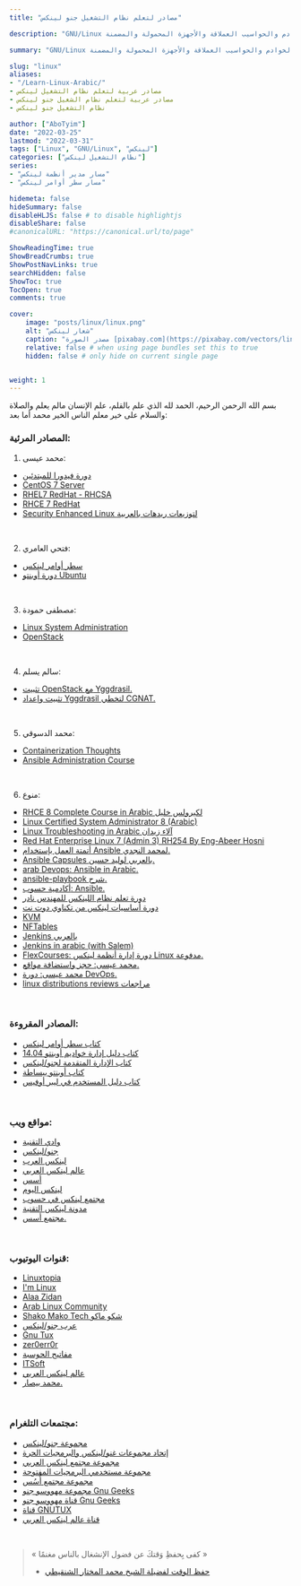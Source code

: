 ```yaml
---
title: "مصادر لتعلم نظام التشغيل جنو لينكس"

description: "GNU/Linux هو نظام تشغيل حر ومفتوح المصدر، منتشر بشكل واسع، يستخدم في الحواسيب الشخصية والخوادم والحواسيب العملاقة والأجهزة المحمولة والمضمنة."

summary: "GNU/Linux هو نظام تشغيل حر ومفتوح المصدر، منتشر بشكل واسع، يستخدم في الحواسيب الشخصية والخوادم والحواسيب العملاقة والأجهزة المحمولة والمضمنة."

slug: "linux"
aliases: 
- "/Learn-Linux-Arabic/"
- مصادر عربية لتعلم نظام التشغيل لينكس
- مصادر عربية لتعلم نظام الشغيل جنو لينكس
- نظام التشغيل جنو لينكس

author: ["AboTyim"]
date: "2022-03-25"
lastmod: "2022-03-31"
tags: ["Linux", "GNU/Linux", "لينكس"]
categories: ["نظام التشغيل لينكس"]
series: 
- "مسار مدير أنظمة لينكس"
- "مسار سطر أوامر لينكس"

hidemeta: false
hideSummary: false
disableHLJS: false # to disable highlightjs
disableShare: false
#canonicalURL: "https://canonical.url/to/page"

ShowReadingTime: true
ShowBreadCrumbs: true
ShowPostNavLinks: true
searchHidden: false
ShowToc: true
TocOpen: true
comments: true

cover:
    image: "posts/linux/linux.png"
    alt: "شعار لينكس"
    caption: "مصدر الصورة [pixabay.com](https://pixabay.com/vectors/linux-logo-penguin-tux-text-151619/)"
    relative: false # when using page bundles set this to true
    hidden: false # only hide on current single page


weight: 1
---
```




بسم الله الرحمن الرحيم، الحمد لله الذي علم بالقلم، علم الإنسان مالم يعلم والصلاة والسلام على خير معلم الناس الخير محمد أما بعد:



### المصادر المرئية:

1. محمد عيسى:

- [دورة فيدورا للمبتدئين](https://www.youtube.com/playlist?list=PLMYF6NkLrdN88blfl7hvm-wZ-sWtMeTQk)
- [CentOS 7 Server](https://www.youtube.com/playlist?list=PLMYF6NkLrdN8d2mjL1Nrgj7UPG9nFKIzP)
- [RHEL7 RedHat - RHCSA](https://www.youtube.com/playlist?list=PLMYF6NkLrdN-LCv0FUOEol9rkpCu9SdAV)
- [RHCE 7 RedHat](https://www.youtube.com/playlist?list=PLMYF6NkLrdN_HT_N4ZutZMmN98C1-7qUP)
- [Security Enhanced Linux لتوزيعات ريدهات بالعربية](https://www.youtube.com/playlist?list=PLMYF6NkLrdN9jgJCc3-saDdZRO7Bo29MV)

<br>

2. فتحي العامري:

- [سطر أوامر لينكس](https://www.youtube.com/playlist?list=PLs97GbUOC82mPezSNRYO-7zzk66_sAZHU)
- [دورة أوبنتو Ubuntu](https://www.youtube.com/playlist?list=PLs97GbUOC82lIo7sn2JyxWtq8jmHte5Aq)

<br>

3. مصطفى حمودة:

- [Linux System Administration](https://www.youtube.com/playlist?list=PLy1Fx2HfcmWBpD_PI4AQpjeDK5-5q6TG7)
- [OpenStack](https://www.youtube.com/playlist?list=PLy1Fx2HfcmWCqqK9nmfsbNVnLMifsgWL5)

<br>

4. سالم يسلم:

- [تثبيت OpenStack مع Yggdrasil.](https://www.youtube.com/watch?v=YreoSmDv4Kk)
- [تثبيت وإعداد Yggdrasil لتخطي CGNAT.](https://www.youtube.com/watch?v=6eUMIVmpjDs)

<br>

5. محمد الدسوقي:

- [Containerization Thoughts](https://www.youtube.com/watch?v=x0ogzuMFyoI&list=PLOeEp3fYj7rrfSQVPVrZI8TJLnBW9pLvp)
- [Ansible Administration Course](https://www.youtube.com/playlist?list=PLOeEp3fYj7rojjhsYYgtM_iOOaPnigrmT)

<br>

6. منوع:

- [RHCE 8 Complete Course in Arabic لكيرولس خليل](https://www.youtube.com/watch?v=EY7KO6xlKBY&list=PLdTZTP1X_y5o3p7mpMy4T-3X8ukgFg9kJ)
- [Linux Certified System Administrator 8 (Arabic)](https://www.youtube.com/playlist?list=PLm7oacl7P6nsVdEhZ8wiB9RWabTUmPjha)
- [Linux Troubleshooting in Arabic آلاء زيدان](https://www.youtube.com/playlist?list=PLvMWV2u1t1TSMVvP8Vba55sEXYh9W6HXu)
- [Red Hat Enterprise Linux 7 (Admin 3) RH254 By Eng-Abeer Hosni](https://www.youtube.com/playlist?list=PLCIJjtzQPZJ-_imc-4LszS9u5zzSsjQ1_)
- [أتمتة العمل بإستخدام Ansible لمحمد النجدي.](https://www.youtube.com/playlist?list=PLnznAJG6RAI9RguTMpwJOEmltF689hDL6)
- [Ansible Capsules بالعربي لوليد حسين.](https://www.youtube.com/playlist?list=PLu5l21g10I5UENlfO2KSPh7nXhQbbRgEg)
- [arab Devops: Ansible in Arabic.](https://www.youtube.com/playlist?list=PLRUBR7bRwCwHNx2LFVH7uVXuqIWjeqFSE)
- [ansible-playbook شرح.](https://www.youtube.com/watch?v=-86oMSw6pSc)
- [أكادمية حسوب: Ansible.](https://academy.hsoub.com/devops/deployment/ansible/)
- [دورة تعلم نظام اللينكس للمهندس نادر](https://www.youtube.com/playlist?list=PLAZ__zcDB1IaNaVNOckNpgEpjghSHr8Gg)
- [دورة أساسيات لينكس من تكناوي دوت نت](https://www.youtube.com/playlist?list=PLs6emGC4vqRK0buaLWzZkxdNX6-WW0eh7)
- [KVM](https://www.youtube.com/playlist?list=PL2Z9mQ8mdWnq5iZ1AOItsODys4IWeCDS3)
- [NFTables](https://www.youtube.com/playlist?list=PL2Z9mQ8mdWnp3m4Mg2QyJoqDWygdwLck4)
- [Jenkins بالعربي](https://www.youtube.com/playlist?list=PLLX4WuTjm3tLSokfozb34-1DN3nRQ6uDi)
- [Jenkins in arabic (with Salem)](https://www.youtube.com/playlist?list=PLRUBR7bRwCwElFiFmvyk2cyU0o1ISHsG-)
- [FlexCourses: دورة إدارة أنظمة لينكس Linux مدفوعة.](https://www.flexcourses.com/courses/linux)
- [محمد عيسى: حجز واستضافة مواقع.](https://www.youtube.com/playlist?list=PLMYF6NkLrdN_pZoCY7J3oBFixwgv_J55G)
- [محمد عيسى: دورة DevOps.](https://www.youtube.com/playlist?list=PLMYF6NkLrdN_EBkl8yQsfRFaNIb-0LOXO)
- [linux distributions reviews مراجعات](https://www.youtube.com/playlist?list=PLBpclpRCG39qvWLuW94qCBzsr_iGTAyam)

<br>

### المصادر المقروءة:

- [كتاب سطر أوامر لينكس](https://itwadi.com/node/2765)
- [كتاب دليل إدارة خواديم أوبنتو 14.04](https://librebooks.org/ubuntu-server-guide-arabic/)
- [كتاب الإدارة المتقدمة لجنو/لينكس](https://librebooks.org/gnu-linux-advanced-administration/)
- [كتاب أوبنتو ببساطة](https://librebooks.org/simply-ubuntu/)
- [كتاب دليل المستخدم في ليبر أوفيس](https://librebooks.org/libreoffice-arabic-manual/)

<br>

### مواقع ويب:

- [وادي التقنية](https://itwadi.com/)
- [جنو/لينكس](https://gnulinuxsa.org/)
- [لينكس العرب](https://linuxarabia.co/)
- [عالم لينكس العربي](https://linuxaw.com/)
- [أسس](https://aosus.org/)
- [لينكس اليوم](https://linux-2-day.com/)
- [مجتمع لينكس في حسوب](https://io.hsoub.com/linux/)
- [مدونة لينكس التقنية](https://www.2linuxdz.com/)
- [مجتمع أسس.](https://discourse.aosus.org/c/linux/)

<br>

### قنوات اليوتيوب:

- [Linuxtopia](https://www.youtube.com/c/Linuxtopia)
- [I'm Linux](https://www.youtube.com/c/iamlinux)
- [Alaa Zidan](https://www.youtube.com/channel/UCYkWmRBvj9sVlRW3ahIxE2g)
- [Arab Linux Community](https://www.youtube.com/channel/UCxUVBDLTSaVxjg0EyCWfFug)
- [Shako Mako Tech شكو ماكو](https://www.youtube.com/channel/UCiEzlPeTjGHXZlqFV7KxZEQ)
- [عرب جنو/لينكس](https://www.youtube.com/user/abdulmogeeb)
- [Gnu Tux](https://www.youtube.com/c/GnuTux)
- [zer0err0r](https://www.youtube.com/channel/UCsX5z40As3fslwarTan4C8w)
- [مفاتيح الحوسبة](https://www.youtube.com/channel/UCw-JnwpGHlboG0b9wNYvZ2Q)
- [ITSoft](https://www.youtube.com/channel/UCMoMDhWBeMZhQ2axH8A1FIw)
- [عالم لينكس العربي](https://www.youtube.com/channel/UCzNSX45GeudSt-8xcU7wtQw)
- [محمد بيصار.](https://www.youtube.com/c/mmbesar/)

<br>

### مجتمعات التلغرام:

- [مجموعة جنو/لينكس](https://t.me/Arab_Linux)
- [إتحاد مجموعات غنو/لينكس والبرمجيات الحرة](https://t.me/AGLGUT)
- [مجموعة مجتمع لينكس العربي](https://t.me/linuxac_org)
- [مجموعة مستخدمي البرمجيات المفتوحة](https://t.me/arabfossusers)
- [مجموعة مجتمع أُسُس](https://t.me/aosus)
- [مجموعة مهووسو جنو Gnu Geeks](https://t.me/gnugeeksgroup)
- [قناة مهووسو جنو Gnu Geeks](https://t.me/gnugeeks)
- [قناة GNUTUX](https://t.me/GNUTUX)
- [قناة عالم لينكس العربي](https://t.me/linuxaw)

<br>

> « كفى بِحفظِ وَقتكَ عن فضول الإنشغال بالناس مغنمًا »
>
> * [حفظ الوقت لفضيلة الشيخ محمد المختار الشنقيطي](https://www.youtube.com/watch?v=nKW2rLJ2Ezw)
